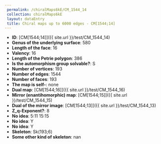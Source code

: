 ```yaml
--- 
 permalink: /chiralMaps6kE/CM_1544_14 
 collection: chiralMaps6kE
 layout: dataEntry
 title: Chiral maps up to 6000 edges - CM[1544;14]
---
```


- **ID**: [CM[1544;14]]({{ site.url }}/test/CM_1544_14)
- **Genus of the underlying surface**: 580
- **Length of the face**: 16
- **Valency**: 16
- **Length of the Petrie polygon**: 386
- **Is the automorphism group solvable?**: S
- **Number of vertices**: 193
- **Number of edges**: 1544
- **Number of faces**: 193
- **The map is self-**: none
- **Dual map**: [CM[1544;16]]({{ site.url }}/test/CM_1544_16)
- **Mirror (enantihomorphic) map**: [CM[1544;15]]({{ site.url }}/test/CM_1544_15)
- **Dual of the mirror image**: [CM[1544;13]]({{ site.url }}/test/CM_1544_13)
- **Z_q-Exponent?**: 8
- **No idea**:  5:11 15:15
- **No idea**: Y
- **No idea**: Y
- **Skeleton**: Sk(193;6)
- **Some other kind of skeleton**: nan
